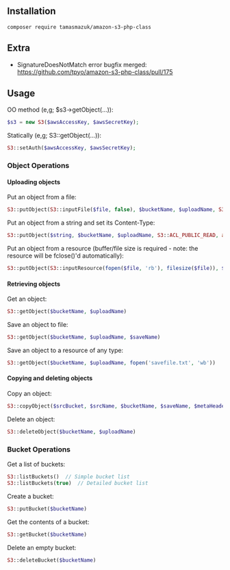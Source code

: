 ## Installation

```
composer require tamasmazuk/amazon-s3-php-class
```

## Extra

* SignatureDoesNotMatch error bugfix merged: https://github.com/tpyo/amazon-s3-php-class/pull/175

## Usage

OO method (e,g; $s3->getObject(...)):

```php
$s3 = new S3($awsAccessKey, $awsSecretKey);
```

Statically (e,g; S3::getObject(...)):

```php
S3::setAuth($awsAccessKey, $awsSecretKey);
```


### Object Operations

#### Uploading objects

Put an object from a file:

```php
S3::putObject(S3::inputFile($file, false), $bucketName, $uploadName, S3::ACL_PUBLIC_READ)
```

Put an object from a string and set its Content-Type:

```php
S3::putObject($string, $bucketName, $uploadName, S3::ACL_PUBLIC_READ, array(), array('Content-Type' => 'text/plain'))
```

Put an object from a resource (buffer/file size is required - note: the resource will be fclose()'d automatically):

```php
S3::putObject(S3::inputResource(fopen($file, 'rb'), filesize($file)), $bucketName, $uploadName, S3::ACL_PUBLIC_READ)
```

#### Retrieving objects

Get an object:

```php
S3::getObject($bucketName, $uploadName)
```

Save an object to file:

```php
S3::getObject($bucketName, $uploadName, $saveName)
```

Save an object to a resource of any type:

```php
S3::getObject($bucketName, $uploadName, fopen('savefile.txt', 'wb'))
```

#### Copying and deleting objects

Copy an object:

```php
S3::copyObject($srcBucket, $srcName, $bucketName, $saveName, $metaHeaders = array(), $requestHeaders = array())
```

Delete an object:

```php
S3::deleteObject($bucketName, $uploadName)
```

### Bucket Operations

Get a list of buckets:

```php
S3::listBuckets()  // Simple bucket list
S3::listBuckets(true)  // Detailed bucket list
```

Create a bucket:

```php
S3::putBucket($bucketName)
```

Get the contents of a bucket:

```php
S3::getBucket($bucketName)
```

Delete an empty bucket:

```php
S3::deleteBucket($bucketName)
```

